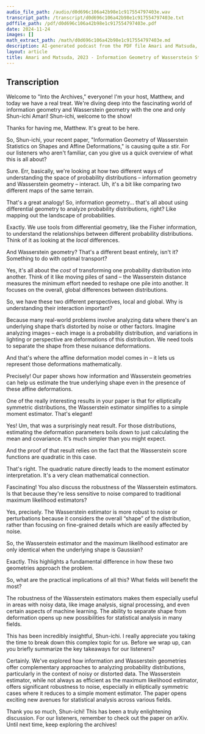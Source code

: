 ```yaml
---
audio_file_path: /audio/d0d696c106a42b98e1c917554797403e.wav
transcript_path: /transcript/d0d696c106a42b98e1c917554797403e.txt
pdffile_path: /pdf/d0d696c106a42b98e1c917554797403e.pdf
date: 2024-11-24
images: []
math_extract_path: /math/d0d696c106a42b98e1c917554797403e.md
description: AI-generated podcast from the PDF file Amari and Matsuda, 2023 - Information Geometry of Wasserstein Statistics on Shapes and Affine Deformations_EN / d0d696c106a42b98e1c917554797403e
layout: article
title: Amari and Matsuda, 2023 - Information Geometry of Wasserstein Statistics on Shapes and Affine Deformations_EN
---
```


## Transcription
Welcome to "Into the Archives," everyone! I'm your host, Matthew, and today we have a real treat. We're diving deep into the fascinating world of information geometry and Wasserstein geometry with the one and only Shun-ichi Amari! Shun-ichi, welcome to the show!

Thanks for having me, Matthew.  It's great to be here.

So, Shun-ichi, your recent paper, "Information Geometry of Wasserstein Statistics on Shapes and Affine Deformations," is causing quite a stir.  For our listeners who aren't familiar, can you give us a quick overview of what this is all about?

Sure.  Err, basically, we're looking at how two different ways of understanding the space of probability distributions – information geometry and Wasserstein geometry – interact.  Uh, it's a bit like comparing two different maps of the same terrain.

That's a great analogy!  So, information geometry...  that's all about using differential geometry to analyze probability distributions, right?  Like mapping out the landscape of probabilities.

Exactly.  We use tools from differential geometry, like the Fisher information, to understand the relationships between different probability distributions.  Think of it as looking at the *local* differences.

And Wasserstein geometry?  That's a different beast entirely, isn't it?  Something to do with optimal transport?

Yes, it's all about the *cost* of transforming one probability distribution into another.  Think of it like moving piles of sand – the Wasserstein distance measures the minimum effort needed to reshape one pile into another. It focuses on the overall, global differences between distributions.

So, we have these two different perspectives, local and global.  Why is understanding their interaction important?

Because many real-world problems involve analyzing data where there's an underlying shape that’s distorted by noise or other factors.  Imagine analyzing images – each image is a probability distribution, and variations in lighting or perspective are deformations of this distribution.  We need tools to separate the shape from these nuisance deformations.

And that's where the affine deformation model comes in – it lets us represent those deformations mathematically.

Precisely!  Our paper shows how information and Wasserstein geometries can help us estimate the true underlying shape even in the presence of these affine deformations.

One of the really interesting results in your paper is that for elliptically symmetric distributions, the Wasserstein estimator simplifies to a simple moment estimator. That's elegant!

Yes! Um, that was a surprisingly neat result.  For those distributions, estimating the deformation parameters boils down to just calculating the mean and covariance.  It's much simpler than you might expect.

And the proof of that result relies on the fact that the Wasserstein score functions are quadratic in this case.

That's right.  The quadratic nature directly leads to the moment estimator interpretation.  It's a very clean mathematical connection.

Fascinating!  You also discuss the robustness of the Wasserstein estimators.  Is that because they're less sensitive to noise compared to traditional maximum likelihood estimators?

Yes, precisely. The Wasserstein estimator is more robust to noise or perturbations because it considers the overall “shape” of the distribution, rather than focusing on fine-grained details which are easily affected by noise.

So, the Wasserstein estimator and the maximum likelihood estimator are only identical when the underlying shape is Gaussian?

Exactly. This highlights a fundamental difference in how these two geometries approach the problem.

So, what are the practical implications of all this? What fields will benefit the most?

The robustness of the Wasserstein estimators makes them especially useful in areas with noisy data, like image analysis, signal processing, and even certain aspects of machine learning.  The ability to separate shape from deformation opens up new possibilities for statistical analysis in many fields.

This has been incredibly insightful, Shun-ichi.  I really appreciate you taking the time to break down this complex topic for us.  Before we wrap up, can you briefly summarize the key takeaways for our listeners?


Certainly.  We've explored how information and Wasserstein geometries offer complementary approaches to analyzing probability distributions, particularly in the context of noisy or distorted data.  The Wasserstein estimator, while not always as efficient as the maximum likelihood estimator, offers significant robustness to noise, especially in elliptically symmetric cases where it reduces to a simple moment estimator.  The paper opens exciting new avenues for statistical analysis across various fields.

Thank you so much, Shun-ichi! This has been a truly enlightening discussion.  For our listeners, remember to check out the paper on arXiv. Until next time, keep exploring the archives!






